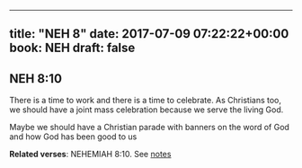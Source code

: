
---
title: "NEH 8"
date: 2017-07-09 07:22:22+00:00
book: NEH
draft: false
---

## NEH 8:10

There is a time to work and there is a time to celebrate. As Christians too, we should have a joint mass celebration because we serve the living God.

Maybe we should have a Christian parade with banners on the word of God and how God has been good to us

**Related verses**: NEHEMIAH 8:10. See [notes](https://my.bible.com/notes/2675369886431830279)

